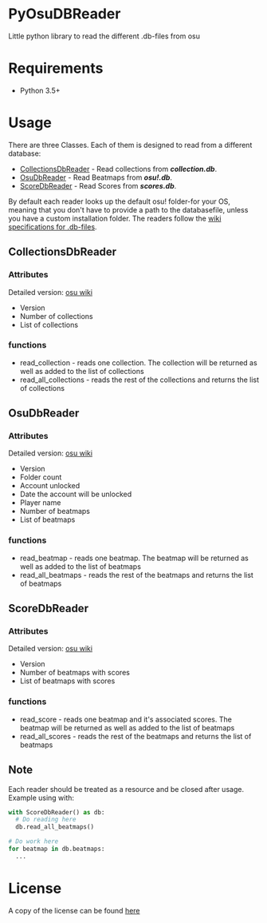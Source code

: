 # PyOsuDBReader
Little python library to read the different .db-files from osu 

# Requirements
* Python 3.5+

# Usage
There are three Classes. Each of them is designed to read from a different database:
* [CollectionsDbReader](https://github.com/Awlexus/PyOsuDBReader/blob/master/pyosudbreader.py#L109) - Read collections from **_collection.db_**. 
* [OsuDbReader](https://github.com/Awlexus/PyOsuDBReader/blob/master/pyosudbreader.py#L145) - Read Beatmaps from **_osu!.db_**. 
* [ScoreDbReader](https://github.com/Awlexus/PyOsuDBReader/blob/master/pyosudbreader.py#L316) - Read Scores from **_scores.db_**. 

By default each reader looks up the default osu! folder-for your OS, meaning that you don't have to provide a path to the databasefile, unless you have a custom installation folder. The readers follow the [wiki specifications for .db-files](https://osu.ppy.sh/help/wiki/osu!_File_Formats/Db_%28file_format%29). 

## CollectionsDbReader
### Attributes
Detailed version: [osu wiki](https://osu.ppy.sh/help/wiki/osu!_File_Formats/Db_%28file_format%29#collection.db)
* Version
* Number of collections
* List of collections

### functions
* read_collection - reads one collection. The collection will be returned as well as added to the list of collections
* read_all_collections - reads the rest of the collections and returns the list of collections

## OsuDbReader
### Attributes
Detailed version: [osu wiki](https://osu.ppy.sh/help/wiki/osu!_File_Formats/Db_%28file_format%29#osu!.db-format)
* Version
* Folder count
* Account unlocked
* Date the account will be unlocked
* Player name
* Number of beatmaps
* List of beatmaps

### functions
* read_beatmap - reads one beatmap. The beatmap will be returned as well as added to the list of beatmaps
* read_all_beatmaps - reads the rest of the beatmaps and returns the list of beatmaps


## ScoreDbReader
### Attributes
Detailed version: [osu wiki](https://osu.ppy.sh/help/wiki/osu!_File_Formats/Db_%28file_format%29#scores.db)
* Version
* Number of beatmaps with scores
* List of beatmaps with scores 

### functions
* read_score - reads one beatmap and it's associated scores. The beatmap will be returned as well as added to the list of beatmaps
* read_all_scores - reads the rest of the beatmaps and returns the list of beatmaps

## Note
Each reader should be treated as a resource and be closed after usage.<br>
Example using with:
```python
with ScoreDbReader() as db:
  # Do reading here
  db.read_all_beatmaps()

# Do work here
for beatmap in db.beatmaps:
  ...
```


# License
A copy of the license can be found [here](https://github.com/Awlexus/PyOsuDBReader/blob/master/LICENSE)
